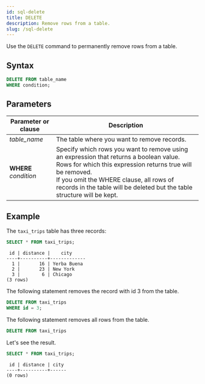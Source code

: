 ```yaml
---
id: sql-delete
title: DELETE
description: Remove rows from a table.
slug: /sql-delete
---
```

<head>
  <link rel="canonical" href="https://docs.risingwave.com/docs/current/sql-delete/" />
</head>

Use the `DELETE` command to permanently remove rows from a table.

## Syntax

```sql
DELETE FROM table_name
WHERE condition;
```


## Parameters

|Parameter or clause        | Description           |
|---------------------------|-----------------------|
|*table_name*               |The table where you want to remove records.|
|**WHERE** *condition*      |Specify which rows you want to remove using an expression that returns a boolean value. Rows for which this expression returns true will be removed. <br/> If you omit the WHERE clause, all rows of records in the table will be deleted but the table structure will be kept.|


## Example

The `taxi_trips` table has three records:

```sql
SELECT * FROM taxi_trips;
```
```
 id | distance |    city     
----+----------+-------------
  1 |       16 | Yerba Buena
  2 |       23 | New York
  3 |        6 | Chicago
(3 rows)
```

The following statement removes the record with id 3 from the table.

```sql
DELETE FROM taxi_trips 
WHERE id = 3;
```

The following statement removes all rows from the table. 

```sql
DELETE FROM taxi_trips 
```

Let's see the result.

```sql
SELECT * FROM taxi_trips;
```
```
 id | distance | city 
----+----------+------
(0 rows)
```